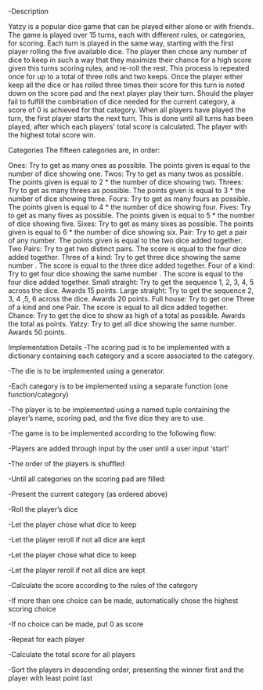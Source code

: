 -Description

Yatzy is a popular dice game that can be played either alone or with friends. The game is played over 15 turns, each with different rules, or categories, for scoring. Each turn is played in the same way, starting with the first player rolling the five available dice. The player then chose any number of dice to keep in such a way that they maximize their chance for a high score given this turns scoring rules, and re-roll the rest. This process is repeated once for up to a total of three rolls and two keeps. Once the player either keep all the dice or has rolled three times their score for this turn is noted down on the score pad and the next player play their turn. Should the player fail to fulfill the combination of dice needed for the current category, a score of 0 is achieved for that category. When all players have played the turn, the first player starts the next turn. This is done until all turns has been played, after which each players' total score is calculated. The player with the highest total score win.

Categories
The fifteen categories are, in order:

Ones: Try to get as many ones as possible. The points given is equal to the number of dice showing one.
Twos: Try to get as many twos as possible. The points given is equal to 2 * the number of dice showing two.
Threes: Try to get as many threes as possible. The points given is equal to 3 * the number of dice showing three.
Fours: Try to get as many fours as possible. The points given is equal to 4 * the number of dice showing four.
Fives: Try to get as many fives as possible. The points given is equal to 5 * the number of dice showing five.
Sixes: Try to get as many sixes as possible. The points given is equal to 6 * the number of dice showing six.
Pair: Try to get a pair of any number. The points given is equal to the two dice added together.
Two Pairs: Try to get two distinct pairs. The score is equal to the four dice added together.
Three of a kind: Try to get three dice showing the same number . The score is equal to the three dice added together.
Four of a kind: Try to get four dice showing the same number . The score is equal to the four dice added together.
Small straight: Try to get the sequence 1, 2, 3, 4, 5 across the dice. Awards 15 points.
Large straight: Try to get the sequence 2, 3, 4 ,5, 6 across the dice. Awards 20 points.
Full house: Try to get one Three of a kind and one Pair. The score is equal to all dice added together.
Chance: Try to get the dice to show as high of a total as possible. Awards the total as points.
Yatzy: Try to get all dice showing the same number. Awards 50 points.

 

Implementation Details
-The scoring pad is to be implemented with a dictionary containing each category and a score associated to the category.

-The die is to be implemented using a generator.

-Each category is to be implemented using a separate function (one function/category)

-The player is to be implemented using a named tuple containing the player’s name, scoring pad, and the five dice they are to use.

-The game is to be implemented according to the following flow:

-Players are added through input by the user until a user input ‘start’

-The order of the players is shuffled

-Until all categories on the scoring pad are filled:

-Present the current category (as ordered above)

-Roll the player’s dice

-Let the player chose what dice to keep

-Let the player reroll if not all dice are kept

-Let the player chose what dice to keep

-Let the player reroll if not all dice are kept

-Calculate the score according to the rules of the category

-If more than one choice can be made, automatically chose the highest scoring choice

-If no choice can be made, put 0 as score

-Repeat for each player

-Calculate the total score for all players

-Sort the players in descending order, presenting the winner first and the player with least point last
